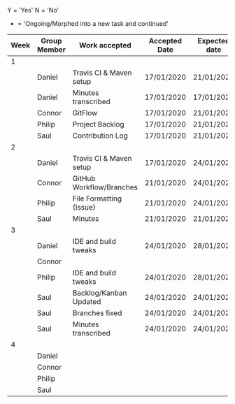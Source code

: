 Y = 'Yes'
N = 'No'
- = 'Ongoing/Morphed into a new task and continued'

| Week | Group Member | Work accepted           | Accepted Date | Expected date | Completed? |
|------|--------------|-------------------------|---------------|---------------|------------|
| 1    |              |                         |               |               |            |
|      | Daniel       | Travis CI & Maven setup | 17/01/2020    | 21/01/2020    | -          |
|      | Daniel       | Minutes transcribed     | 17/01/2020    | 17/01/2020    | Y          |
|      | Connor       | GitFlow                 | 17/01/2020    | 21/01/2020    | Y          |
|      | Philip       | Project Backlog         | 17/01/2020    | 21/01/2020    | Y          |
|      | Saul         | Contribution Log        | 17/01/2020    | 21/01/2020    | Y          |
| 2    |              |                         |               |               |            |
|      | Daniel       | Travis CI & Maven setup | 17/01/2020    | 24/01/2020    | -          |
|      | Connor       | GitHub Workflow/Branches| 21/01/2020    | 24/01/2020    | Y          |
|      | Philip       | File Formatting (Issue) | 21/01/2020    | 24/01/2020    | Y          |
|      | Saul         | Minutes                 | 21/01/2020    | 21/01/2020    | Y          |
| 3    |              |                         |               |               |            |
|      | Daniel       | IDE and build tweaks    | 24/01/2020    | 28/01/2020    | Y          |
|      | Connor       |                         |               |               |            |
|      | Philip       | IDE and build tweaks    | 24/01/2020    | 28/01/2020    | Y          |
|      | Saul         | Backlog/Kanban Updated  | 24/01/2020    | 24/01/2020    | Y          |
|      | Saul         | Branches fixed          | 24/01/2020    | 24/01/2020    | Y          |
|      | Saul         | Minutes transcribed     | 24/01/2020    | 24/01/2020    | Y          |
| 4    |              |                         |               |               |            |
|      | Daniel       |                         |               |               |            |
|      | Connor       |                         |               |               |            |
|      | Philip       |                         |               |               |            |
|      | Saul         |                         |               |               |            |

